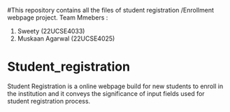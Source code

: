 #This repository contains all the files of student registration /Enrollment webpage project. Team Mmebers :
1. Sweety (22UCSE4033)
2. Muskaan Agarwal (22UCSE4025)

# Student_registration
Student Registration is a online webpage build for new students to enroll in the institution and it conveys the significance of input fields used for student registration process.
